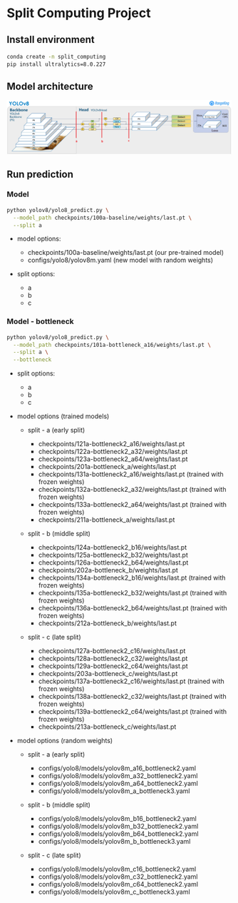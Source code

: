 # Split Computing Project


## Install environment
```bash 
conda create -n split_computing
pip install ultralytics=8.0.227
```

## Model architecture
![splits](/assets/yolo8-splits.png)

## Run prediction
### Model
```bash 
python yolov8/yolo8_predict.py \
  --model_path checkpoints/100a-baseline/weights/last.pt \
  --split a
```
- model options:
  - checkpoints/100a-baseline/weights/last.pt  (our pre-trained model)
  - configs/yolo8/yolov8m.yaml  (new model with random weights)

- split options:
  - a
  - b
  - c

### Model - bottleneck
```bash 
python yolov8/yolo8_predict.py \
  --model_path checkpoints/101a-bottleneck_a16/weights/last.pt \
  --split a \
  --bottleneck
```

- split options:
  - a
  - b
  - c

- model options (trained models)
  - split - a (early split)
    - checkpoints/121a-bottleneck2_a16/weights/last.pt
    - checkpoints/122a-bottleneck2_a32/weights/last.pt
    - checkpoints/123a-bottleneck2_a64/weights/last.pt
    - checkpoints/201a-bottleneck_a/weights/last.pt
    - checkpoints/131a-bottleneck2_a16/weights/last.pt  (trained with frozen weights)
    - checkpoints/132a-bottleneck2_a32/weights/last.pt  (trained with frozen weights)
    - checkpoints/133a-bottleneck2_a64/weights/last.pt  (trained with frozen weights)
    - checkpoints/211a-bottleneck_a/weights/last.pt
  
  - split - b (middle split)
    - checkpoints/124a-bottleneck2_b16/weights/last.pt
    - checkpoints/125a-bottleneck2_b32/weights/last.pt
    - checkpoints/126a-bottleneck2_b64/weights/last.pt
    - checkpoints/202a-bottleneck_b/weights/last.pt
    - checkpoints/134a-bottleneck2_b16/weights/last.pt  (trained with frozen weights)
    - checkpoints/135a-bottleneck2_b32/weights/last.pt  (trained with frozen weights)
    - checkpoints/136a-bottleneck2_b64/weights/last.pt  (trained with frozen weights)
    - checkpoints/212a-bottleneck_b/weights/last.pt
  
  - split - c (late split)
    - checkpoints/127a-bottleneck2_c16/weights/last.pt
    - checkpoints/128a-bottleneck2_c32/weights/last.pt
    - checkpoints/129a-bottleneck2_c64/weights/last.pt
    - checkpoints/203a-bottleneck_c/weights/last.pt
    - checkpoints/137a-bottleneck2_c16/weights/last.pt  (trained with frozen weights)
    - checkpoints/138a-bottleneck2_c32/weights/last.pt  (trained with frozen weights)
    - checkpoints/139a-bottleneck2_c64/weights/last.pt  (trained with frozen weights)
    - checkpoints/213a-bottleneck_c/weights/last.pt


- model options (random weights)
  - split - a (early split)
    - configs/yolo8/models/yolov8m_a16_bottleneck2.yaml
    - configs/yolo8/models/yolov8m_a32_bottleneck2.yaml
    - configs/yolo8/models/yolov8m_a64_bottleneck2.yaml
    - configs/yolo8/models/yolov8m_a_bottleneck3.yaml
 
  - split - b (middle split)
    - configs/yolo8/models/yolov8m_b16_bottleneck2.yaml
    - configs/yolo8/models/yolov8m_b32_bottleneck2.yaml
    - configs/yolo8/models/yolov8m_b64_bottleneck2.yaml
    - configs/yolo8/models/yolov8m_b_bottleneck3.yaml

  - split - c (late split)
    - configs/yolo8/models/yolov8m_c16_bottleneck2.yaml
    - configs/yolo8/models/yolov8m_c32_bottleneck2.yaml
    - configs/yolo8/models/yolov8m_c64_bottleneck2.yaml
    - configs/yolo8/models/yolov8m_c_bottleneck3.yaml

